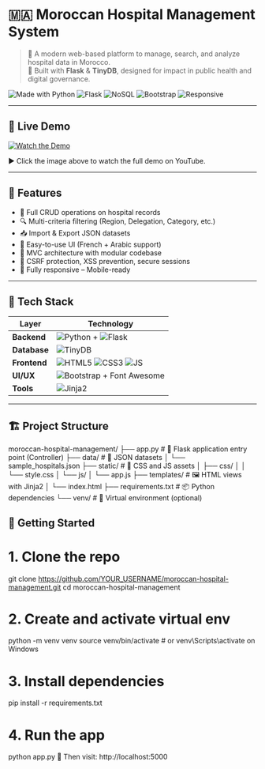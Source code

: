 # 🇲🇦 Moroccan Hospital Management System

> 🏥 A modern web-based platform to manage, search, and analyze hospital data in Morocco.  
> 🚀 Built with **Flask** & **TinyDB**, designed for impact in public health and digital governance.

![Made with Python](https://img.shields.io/badge/Made%20with-Python-3670A0?style=for-the-badge&logo=python&logoColor=ffdd54)
![Flask](https://img.shields.io/badge/Flask-000000?style=for-the-badge&logo=flask&logoColor=white)
![NoSQL](https://img.shields.io/badge/NoSQL-TinyDB-blue?style=for-the-badge)
![Bootstrap](https://img.shields.io/badge/Bootstrap-5.0-blueviolet?style=for-the-badge&logo=bootstrap)
![Responsive](https://img.shields.io/badge/Responsive-Design-green?style=for-the-badge&logo=responsive-design)

---

## 📸 Live Demo

[![Watch the Demo](https://img.youtube.com/vi/Y2ZsHw6ZcYM/hqdefault.jpg)](https://youtu.be/Y2ZsHw6ZcYM)

▶️ Click the image above to watch the full demo on YouTube.

---

## 🧠 Features

- 🔄 Full CRUD operations on hospital records
- 🔍 Multi-criteria filtering (Region, Delegation, Category, etc.)
- 📥 Import & Export JSON datasets
- 🧭 Easy-to-use UI (French + Arabic support)
- 🧱 MVC architecture with modular codebase
- 🔐 CSRF protection, XSS prevention, secure sessions
- 📱 Fully responsive – Mobile-ready

---

## 🔧 Tech Stack

| Layer        | Technology |
|-------------|------------|
| **Backend**  | ![Python](https://img.shields.io/badge/Python-3.10-blue?logo=python) + ![Flask](https://img.shields.io/badge/Flask-Microframework-black?logo=flask) |
| **Database** | ![TinyDB](https://img.shields.io/badge/TinyDB-NoSQL-lightgrey) |
| **Frontend** | ![HTML5](https://img.shields.io/badge/HTML5-E34F26?logo=html5&logoColor=white) ![CSS3](https://img.shields.io/badge/CSS3-1572B6?logo=css3&logoColor=white) ![JS](https://img.shields.io/badge/JavaScript-ES6-yellow?logo=javascript&logoColor=black) |
| **UI/UX**    | ![Bootstrap](https://img.shields.io/badge/Bootstrap-5-purple?logo=bootstrap) + Font Awesome |
| **Tools**    | ![Jinja2](https://img.shields.io/badge/Jinja2-Templating-red) |

---

## 🏗️ Project Structure

moroccan-hospital-management/
├── app.py # 🔁 Flask application entry point (Controller)
├── data/ # 📁 JSON datasets
│ └── sample_hospitals.json
├── static/ # 🎨 CSS and JS assets
│ ├── css/
│ │ └── style.css
│ └── js/
│ └── app.js
├── templates/ # 🖼️ HTML views with Jinja2
│ └── index.html
├── requirements.txt # 📦 Python dependencies
└── venv/ # 🧪 Virtual environment (optional)

## 🚀 Getting Started

# 1. Clone the repo
git clone https://github.com/YOUR_USERNAME/moroccan-hospital-management.git
cd moroccan-hospital-management

# 2. Create and activate virtual env
python -m venv venv
source venv/bin/activate   # or venv\Scripts\activate on Windows

# 3. Install dependencies
pip install -r requirements.txt

# 4. Run the app
python app.py
🧪 Then visit: http://localhost:5000
